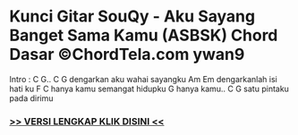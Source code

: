 
 # Kunci Gitar SouQy - Aku Sayang Banget Sama Kamu (ASBSK) Chord Dasar ©ChordTela.com ywan9


Intro : C G.. C G dengarkan aku wahai sayangku Am Em dengarkanlah isi hati ku F C hanya kamu semangat hidupku G hanya kamu.. C G satu pintaku pada dirimu

###  <a href="https://shortlighzx.web.app?sq=Kunci Gitar SouQy - Aku Sayang Banget Sama Kamu (ASBSK) Chord Dasar ©ChordTela.com"> >> VERSI LENGKAP KLIK DISINI << </a>
